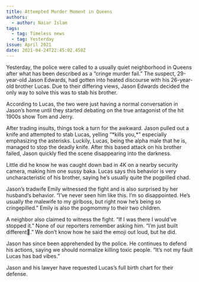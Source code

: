 ```yaml
---
title: Attempted Murder Moment in Queens
authors:
  - author: Naiar Islam
tags:
  - tag: Timeless news
  - tag: Yesterday
issue: April 2021
date: 2021-04-24T22:45:02.458Z
---
```

Yesterday, the police were called to a usually quiet neighborhood in Queens after what has been described as a “cringe murder fail.” The suspect, 29-year-old Jason Edwards, had gotten into heated discourse with his 26-year-old brother Lucas. Due to their differing views, Jason Edwards decided the only way to solve this was to stab his brother.

According to Lucas, the two were just having a normal conversation in Jason’s home until they started debating on the true antagonist of the hit 1900s show Tom and Jerry. 

After trading insults, things took a turn for the awkward. Jason pulled out a knife and attempted to stab Lucas, yelling “\*kills you,\*” especially emphasizing the asterisks. Luckily, Lucas, being the alpha male that he is, managed to stop the deadly knife. After this based attack on his brother failed, Jason quickly fled the scene disappearing into the darkness. 

Little did he know he was caught down bad in 4K on a nearby security camera, making him one sussy baka. Lucas says this behavior is very uncharacteristic of his brother, saying he’s usually quite the pogpilled chad. 

Jason’s tradwife Emily witnessed the fight and is also surprised by her husband’s behavior. “I’ve never seen him like this. I’m so disappointed. He’s usually the malewife to my girlboss, but right now he’s being so cringepilled.” Emily is also the pogmommy to their two children.

A neighbor also claimed to witness the fight. “If I was there I would’ve stopped it.” None of our reporters remember asking him. “I’m just built different🥶.” We don’t know how he said the emoji out loud, but he did.

Jason has since been apprehended by the police. He continues to defend his actions, saying we should normalize killing toxic people. “It’s not my fault Lucas has bad vibes.” 

Jason and his lawyer have requested Lucas’s full birth chart for their defense.